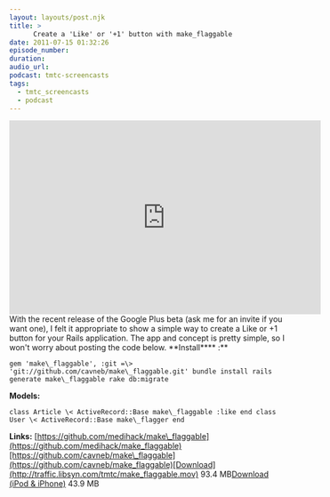 ```yaml
---
layout: layouts/post.njk
title: >
      Create a 'Like' or '+1' button with make_flaggable
date: 2011-07-15 01:32:26
episode_number: 
duration: 
audio_url: 
podcast: tmtc-screencasts
tags: 
  - tmtc_screencasts
  - podcast
---
```


<iframe src="http://www.youtube.com/embed/GG-kCSx0taU" frameborder="0" width="560" height="349"></iframe>With the recent release of the Google Plus beta (ask me for an invite if you want one), I felt it appropriate to show a simple way to create a Like or +1 button for your Rails application. The app and concept is pretty simple, so I won't worry about posting the code below. **Install**** :**

    gem 'make\_flaggable', :git =\> 'git://github.com/cavneb/make\_flaggable.git' bundle install rails generate make\_flaggable rake db:migrate

**Models:**

    class Article \< ActiveRecord::Base make\_flaggable :like end class User \< ActiveRecord::Base make\_flagger end

**Links:** [https://github.com/medihack/make\_flaggable](https://github.com/medihack/make_flaggable)[https://github.com/cavneb/make\_flaggable](https://github.com/cavneb/make_flaggable)[Download](http://traffic.libsyn.com/tmtc/make_flaggable.mov) 93.4 MB[Download (iPod & iPhone)](http://traffic.libsyn.com/tmtc/make_flaggable_-_iPhone.m4v) 43.9 MB
